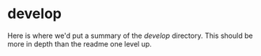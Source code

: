 # develop
Here is where we'd put a summary of the _develop_ directory. This should be more in depth than the readme one level up.